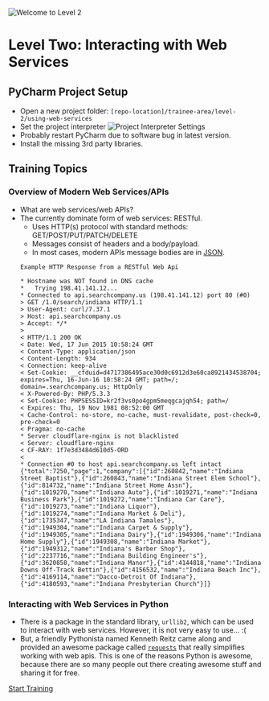 ![Welcome to Level 2](http://i610.photobucket.com/albums/tt185/louper_anguano/KungFuPandaTh4nosAC35106010718-22-1.png)
# Level Two: Interacting with Web Services

## PyCharm Project Setup
* Open a new project folder: `[repo-location]/trainee-area/level-2/using-web-services`
* Set the project interpreter
![Project Interpreter Settings](project-interpreter.png)
* Probably restart PyCharm due to software bug in latest version.
* Install the missing 3rd party libraries.

## Training Topics

### Overview of Modern Web Services/APIs
* What are web services/web APIs?
* The currently dominate form of web services: RESTful.
    * Uses HTTP(s) protocol with standard methods: GET/POST/PUT/PATCH/DELETE
    * Messages consist of headers and a body/payload.
    * In most cases, modern APIs message bodies are in [JSON](https://en.wikipedia.org/wiki/JSON).
    ```
    Example HTTP Response from a RESTful Web Api
    
    * Hostname was NOT found in DNS cache
    *   Trying 198.41.141.12...
    * Connected to api.searchcompany.us (198.41.141.12) port 80 (#0)
    > GET /1.0/search/indiana HTTP/1.1
    > User-Agent: curl/7.37.1
    > Host: api.searchcompany.us
    > Accept: */*
    >
    < HTTP/1.1 200 OK
    < Date: Wed, 17 Jun 2015 10:58:24 GMT
    < Content-Type: application/json
    < Content-Length: 934
    < Connection: keep-alive
    < Set-Cookie: __cfduid=d4717386495ace30d0c6912d3e60ca8921434538704; expires=Thu, 16-Jun-16 10:58:24 GMT; path=/; domain=.searchcompany.us; HttpOnly
    < X-Powered-By: PHP/5.3.3
    < Set-Cookie: PHPSESSID=kr2f3vs0po4gpm5meqgcajqh54; path=/
    < Expires: Thu, 19 Nov 1981 08:52:00 GMT
    < Cache-Control: no-store, no-cache, must-revalidate, post-check=0, pre-check=0
    < Pragma: no-cache
    * Server cloudflare-nginx is not blacklisted
    < Server: cloudflare-nginx
    < CF-RAY: 1f7e3d3484d610d5-ORD
    <
    * Connection #0 to host api.searchcompany.us left intact
    {"total":7250,"page":1,"company":[{"id":260842,"name":"Indiana Street Baptist"},{"id":260843,"name":"Indiana Street Elem School"},{"id":814732,"name":"Indiana Street Home Assn"},{"id":1019270,"name":"Indiana Auto"},{"id":1019271,"name":"Indiana Business Park"},{"id":1019272,"name":"Indiana Car Care"},{"id":1019273,"name":"Indiana Liquor"},{"id":1019274,"name":"Indiana Market & Deli"},{"id":1735347,"name":"LA Indiana Tamales"},{"id":1949304,"name":"Indiana Carpet & Supply"},{"id":1949305,"name":"Indiana Dairy"},{"id":1949306,"name":"Indiana Home Supply"},{"id":1949308,"name":"Indiana Market"},{"id":1949312,"name":"Indiana's Barber Shop"},{"id":2237716,"name":"Indiana Building Engineer's"},{"id":3620858,"name":"Indiana Manor"},{"id":4144818,"name":"Indiana Downs Off-Track Bettin"},{"id":4156532,"name":"Indiana Beach Inc"},{"id":4169114,"name":"Dacco-Detroit Of Indiana"},{"id":4180593,"name":"Indiana Presbyterian Church"}]}
    
    ```
    
### Interacting with Web Services in Python
* There is a package in the standard library, `urllib2`, which can be used to 
  interact with web services.  However, it is not very easy to use... :(
* But, a friendly Pythonista named Kenneth Reitz came along and provided an 
awesome package called [`requests`](http://docs.python-requests.org/en/latest/) that really simplifies working with web
apis.  This is one of the reasons Python is awesome, because there are 
so many people out there creating awesome stuff and sharing it for free.

[Start Training](exercise-1.md)
